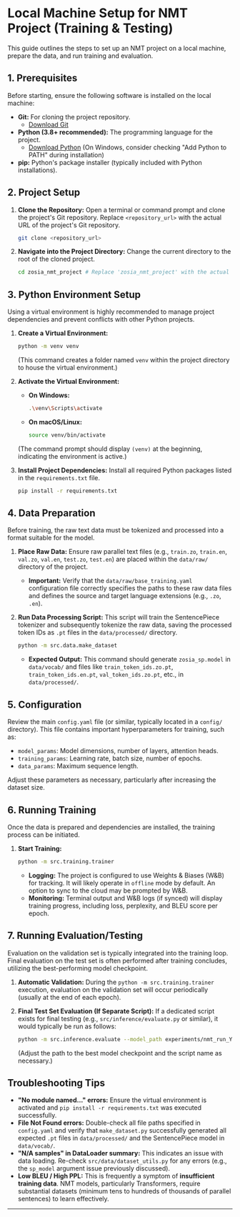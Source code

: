 # Local Machine Setup for NMT Project (Training & Testing)

This guide outlines the steps to set up an NMT project on a local machine, prepare the data, and run training and evaluation.

## 1. Prerequisites

Before starting, ensure the following software is installed on the local machine:

* **Git:** For cloning the project repository.
    * [Download Git](https://git-scm.com/downloads)
* **Python (3.8+ recommended):** The programming language for the project.
    * [Download Python](https://www.python.org/downloads/) (On Windows, consider checking "Add Python to PATH" during installation)
* **pip:** Python's package installer (typically included with Python installations).

## 2. Project Setup

1.  **Clone the Repository:**
    Open a terminal or command prompt and clone the project's Git repository. Replace `<repository_url>` with the actual URL of the project's Git repository.

    ```bash
    git clone <repository_url>
    ```

2.  **Navigate into the Project Directory:**
    Change the current directory to the root of the cloned project.

    ```bash
    cd zosia_nmt_project # Replace 'zosia_nmt_project' with the actual name of the cloned project folder.
    ```

## 3. Python Environment Setup

Using a virtual environment is highly recommended to manage project dependencies and prevent conflicts with other Python projects.

1.  **Create a Virtual Environment:**
    ```bash
    python -m venv venv
    ```
    (This command creates a folder named `venv` within the project directory to house the virtual environment.)

2.  **Activate the Virtual Environment:**
    * **On Windows:**
        ```bash
        .\venv\Scripts\activate
        ```
    * **On macOS/Linux:**
        ```bash
        source venv/bin/activate
        ```
    (The command prompt should display `(venv)` at the beginning, indicating the environment is active.)

3.  **Install Project Dependencies:**
    Install all required Python packages listed in the `requirements.txt` file.

    ```bash
    pip install -r requirements.txt
    ```

## 4. Data Preparation

Before training, the raw text data must be tokenized and processed into a format suitable for the model.

1.  **Place Raw Data:**
    Ensure raw parallel text files (e.g., `train.zo`, `train.en`, `val.zo`, `val.en`, `test.zo`, `test.en`) are placed within the `data/raw/` directory of the project.

    * **Important:** Verify that the `data/raw/base_training.yaml` configuration file correctly specifies the paths to these raw data files and defines the source and target language extensions (e.g., `.zo`, `.en`).

2.  **Run Data Processing Script:**
    This script will train the SentencePiece tokenizer and subsequently tokenize the raw data, saving the processed token IDs as `.pt` files in the `data/processed/` directory.

    ```bash
    python -m src.data.make_dataset
    ```
    * **Expected Output:** This command should generate `zosia_sp.model` in `data/vocab/` and files like `train_token_ids.zo.pt`, `train_token_ids.en.pt`, `val_token_ids.zo.pt`, etc., in `data/processed/`.

## 5. Configuration

Review the main `config.yaml` file (or similar, typically located in a `config/` directory). This file contains important hyperparameters for training, such as:

* `model_params`: Model dimensions, number of layers, attention heads.
* `training_params`: Learning rate, batch size, number of epochs.
* `data_params`: Maximum sequence length.

Adjust these parameters as necessary, particularly after increasing the dataset size.

## 6. Running Training

Once the data is prepared and dependencies are installed, the training process can be initiated.

1.  **Start Training:**
    ```bash
    python -m src.training.trainer
    ```
    * **Logging:** The project is configured to use Weights & Biases (W&B) for tracking. It will likely operate in `offline` mode by default. An option to sync to the cloud may be prompted by W&B.
    * **Monitoring:** Terminal output and W&B logs (if synced) will display training progress, including loss, perplexity, and BLEU score per epoch.

## 7. Running Evaluation/Testing

Evaluation on the validation set is typically integrated into the training loop. Final evaluation on the test set is often performed after training concludes, utilizing the best-performing model checkpoint.

1.  **Automatic Validation:**
    During the `python -m src.training.trainer` execution, evaluation on the validation set will occur periodically (usually at the end of each epoch).

2.  **Final Test Set Evaluation (If Separate Script):**
    If a dedicated script exists for final testing (e.g., `src/inference/evaluate.py` or similar), it would typically be run as follows:
    ```bash
    python -m src.inference.evaluate --model_path experiments/nmt_run_YYYYMMDD_HHMMSS/checkpoints/best_model.pt
    ```
    (Adjust the path to the best model checkpoint and the script name as necessary.)

## Troubleshooting Tips

* **"No module named..." errors:** Ensure the virtual environment is activated and `pip install -r requirements.txt` was executed successfully.
* **File Not Found errors:** Double-check all file paths specified in `config.yaml` and verify that `make_dataset.py` successfully generated all expected `.pt` files in `data/processed/` and the SentencePiece model in `data/vocab/`.
* **"N/A samples" in DataLoader summary:** This indicates an issue with data loading. Re-check `src/data/dataset_utils.py` for any errors (e.g., the `sp_model` argument issue previously discussed).
* **Low BLEU / High PPL:** This is frequently a symptom of **insufficient training data**. NMT models, particularly Transformers, require substantial datasets (minimum tens to hundreds of thousands of parallel sentences) to learn effectively.

---